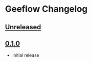 # Geeflow Changelog

<!--
Changelog follow the https://keepachangelog.com/ standard (at least the headers)

This allows:
* auto-parsing release notes during the automated releases from github-action:
  https://github.com/marketplace/actions/pypi-github-auto-release
* Have clickable headers in the rendered markdown
To release a new version (e.g. from `1.0.0` -> `2.0.0`):
* Create a new `# [2.0.0] - YYYY-MM-DD` header and add the current
  `[Unreleased]` notes.
* At the end of the file:
  * Define the new link url:
  `[2.0.0]: https://github.com/google-deepmind/geeflow/compare/v1.0.0...v2.0.0`
  * Update the `[Unreleased]` url: `v1.0.0...HEAD` -> `v2.0.0...HEAD`
-->

## [Unreleased]

## [0.1.0]

* Initial release

[Unreleased]: https://github.com/google-deepmind/geeflow/compare/v0.1.0...HEAD
[0.1.0]: https://github.com/google-deepmind/geeflow/releases/tag/v0.1.0
